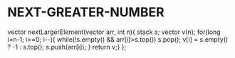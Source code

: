 # NEXT-GREATER-NUMBER

 vector<long long> nextLargerElement(vector<long long> arr, int n){
     stack<long long> s;
        vector<long long> v(n);
        for(long i=n-1; i>=0; i--){
            while(!s.empty() && arr[i]>s.top()) s.pop();
            v[i] = s.empty() ? -1 : s.top();
            s.push(arr[i]);
        }
        return v;}
        };
